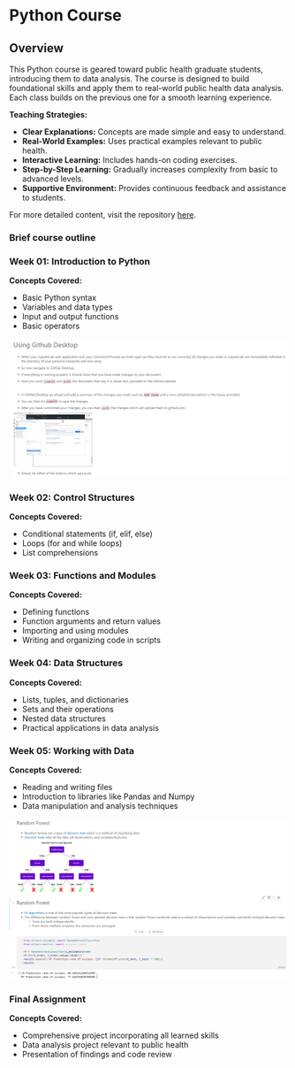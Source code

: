 # Python Course

## Overview
This Python course is geared toward public health graduate students, introducing them to data analysis. The course is designed to build foundational skills and apply them to real-world public health data analysis. Each class builds on the previous one for a smooth learning experience.

**Teaching Strategies:**
- **Clear Explanations:** Concepts are made simple and easy to understand.
- **Real-World Examples:** Uses practical examples relevant to public health.
- **Interactive Learning:** Includes hands-on coding exercises.
- **Step-by-Step Learning:** Gradually increases complexity from basic to advanced levels.
- **Supportive Environment:** Provides continuous feedback and assistance to students.

For more detailed content, visit the repository [here](https://github.com/domlockett/python_course).

### Brief course outline

### Week 01: Introduction to Python
**Concepts Covered:**
- Basic Python syntax
- Variables and data types
- Input and output functions
- Basic operators

![Screenshot from Class 01](https://github.com/domlockett/python_course/blob/main/images/class_01.png)

### Week 02: Control Structures
**Concepts Covered:**
- Conditional statements (if, elif, else)
- Loops (for and while loops)
- List comprehensions

### Week 03: Functions and Modules
**Concepts Covered:**
- Defining functions
- Function arguments and return values
- Importing and using modules
- Writing and organizing code in scripts

### Week 04: Data Structures
**Concepts Covered:**
- Lists, tuples, and dictionaries
- Sets and their operations
- Nested data structures
- Practical applications in data analysis

### Week 05: Working with Data
**Concepts Covered:**
- Reading and writing files
- Introduction to libraries like Pandas and Numpy
- Data manipulation and analysis techniques

![Screenshot from Class 05](https://github.com/domlockett/python_course/blob/main/images/class_05.png)

### Final Assignment
**Concepts Covered:**
- Comprehensive project incorporating all learned skills
- Data analysis project relevant to public health
- Presentation of findings and code review

